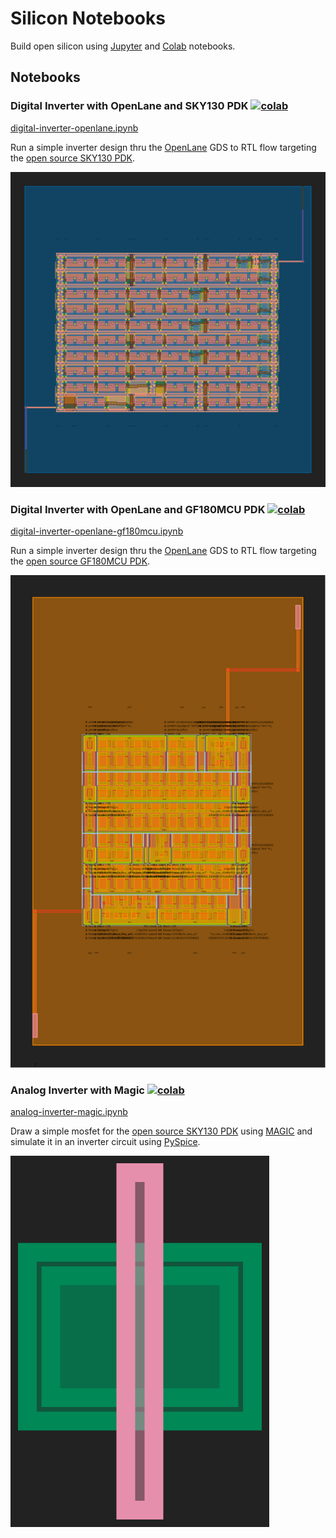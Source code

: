 # Silicon Notebooks

Build open silicon using [Jupyter](https://jupyter.org/) and [Colab](https://colab.research.google.com/) notebooks.

## Notebooks

### Digital Inverter with OpenLane and SKY130 PDK [![colab](https://colab.research.google.com/assets/colab-badge.svg)](https://colab.research.google.com/github/chipsalliance/silicon-notebooks/blob/main/digital-inverter-openlane.ipynb)

[digital-inverter-openlane.ipynb](digital-inverter-openlane.ipynb)

Run a simple inverter design thru the [OpenLane](https://github.com/The-OpenROAD-Project/OpenLane/) GDS to RTL flow targeting the [open source SKY130 PDK](https://github.com/google/skywater-pdk/).

![inverter layout](img/inverter.svg)

### Digital Inverter with OpenLane and GF180MCU PDK [![colab](https://colab.research.google.com/assets/colab-badge.svg)](https://colab.research.google.com/github/chipsalliance/silicon-notebooks/blob/main/digital-inverter-openlane-gf180mcu.ipynb)

[digital-inverter-openlane-gf180mcu.ipynb](digital-inverter-openlane-gf180mcu.ipynb)

Run a simple inverter design thru the [OpenLane](https://github.com/The-OpenROAD-Project/OpenLane/) GDS to RTL flow targeting the [open source GF180MCU PDK](https://github.com/google/gf180mcu-pdk/).

![inverter layout](img/inverter-gf180mcu.svg)

### Analog Inverter with Magic [![colab](https://colab.research.google.com/assets/colab-badge.svg)](https://colab.research.google.com/github/chipsalliance/silicon-notebooks/blob/main/analog-inverter-magic.ipynb)

[analog-inverter-magic.ipynb](analog-inverter-magic.ipynb)

Draw a simple mosfet for the [open source SKY130 PDK](https://github.com/google/skywater-pdk/) using [MAGIC](https://github.com/RTimothyEdwards/magic) and simulate it in an inverter circuit using [PySpice](https://pyspice.fabrice-salvaire.fr/).

![mosfet layout](img/mosfet.png)
